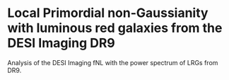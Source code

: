 # Local Primordial non-Gaussianity with luminous red galaxies from the DESI Imaging DR9
Analysis of the DESI Imaging fNL with the power spectrum of LRGs from DR9. 
